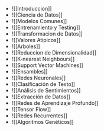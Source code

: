- ![[Introduccion]]
- ![[Ciencia de Datos]]
- ![[Modelos Comunes]]
- ![[Entrenamiento y Testing]]
- ![[Transformacion de Datos]]
- ![[Valores Atipicos]]
- ![[Arboles]]
- ![[Reduccion de Dimensionalidad]]
- ![[K-nearest Neighbours]]
- ![[Support Vector Machines]]
- ![[Ensambles]]
- ![[Redes Neuronales]]
- ![[Clasificación de Texto]]
- ![[Análisis de Sentimientos]]
- ![[Extracción de Datos]]
- ![[Redes de Aprendizaje Profundo]]
- ![[Tensor Flow]]
- ![[Redes Recurrentes]]
- ![[Algoritmos Genéticos]]
